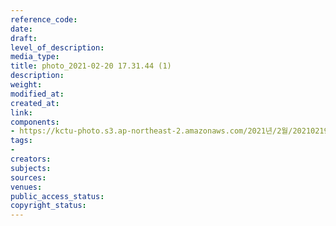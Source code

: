 ```yaml
---
reference_code: 
date: 
draft: 
level_of_description: 
media_type: 
title: photo_2021-02-20 17.31.44 (1)
description: 
weight: 
modified_at: 
created_at: 
link: 
components:
- https://kctu-photo.s3.ap-northeast-2.amazonaws.com/2021년/2월/20210219_백기완+선생+발인.영결식.하관/백승호/photo_2021-02-20+17.31.44+(1).jpeg
tags:
- 
creators: 
subjects: 
sources: 
venues: 
public_access_status: 
copyright_status: 
---
```

